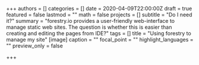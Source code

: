 +++
authors = []
categories = []
date = 2020-04-09T22:00:00Z
draft = true
featured = false
lastmod = ""
math = false
projects = []
subtitle = "Do I need it?"
summary = "forestry.io provides a user-friendly web-interface to manage static web sites. The question is whether this is easier than creating and editing the pages from IDE?"
tags = []
title = "Using forestry to manage my site"
[image]
caption = ""
focal_point = ""
highlight_languages = ""
preview_only = false

+++
